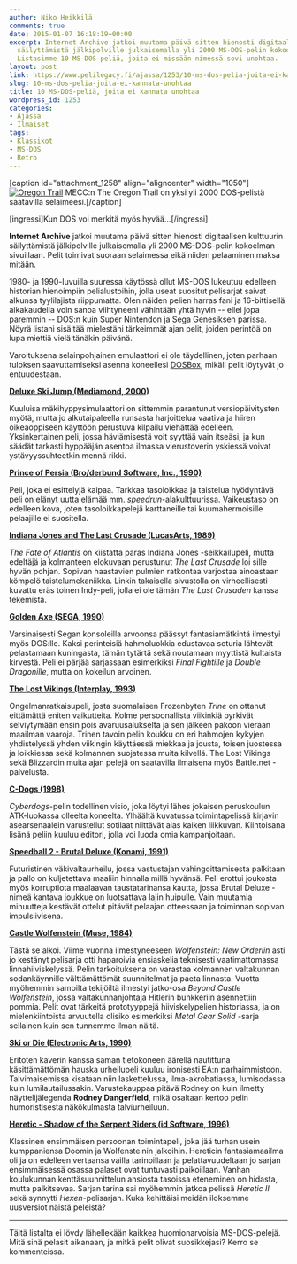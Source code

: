 ```yaml
---
author: Niko Heikkilä
comments: true
date: 2015-01-07 16:18:19+00:00
excerpt: Internet Archive jatkoi muutama päivä sitten hienosti digitaalisen kulttuurin
  säilyttämistä jälkipolville julkaisemalla yli 2000 MS-DOS-pelin kokoelman sivuillaan.
  Listasimme 10 MS-DOS-peliä, joita ei missään nimessä sovi unohtaa.
layout: post
link: https://www.pelilegacy.fi/ajassa/1253/10-ms-dos-pelia-joita-ei-kannata-unohtaa
slug: 10-ms-dos-pelia-joita-ei-kannata-unohtaa
title: 10 MS-DOS-peliä, joita ei kannata unohtaa
wordpress_id: 1253
categories:
- Ajassa
- Ilmaiset
tags:
- Klassikot
- MS-DOS
- Retro
---
```


[caption id="attachment_1258" align="aligncenter" width="1050"][![Oregon Trail](http://www.pelilegacy.fi/wp-content/uploads/2015/01/oregon_trail-1050x591.jpg)](http://www.pelilegacy.fi/wp-content/uploads/2015/01/oregon_trail.jpg) MECC:n The Oregon Trail on yksi yli 2000 DOS-pelistä saatavilla selaimeesi.[/caption]

[ingressi]Kun DOS voi merkitä myös hyvää…[/ingressi]

**Internet Archive** jatkoi muutama päivä sitten hienosti digitaalisen kulttuurin säilyttämistä jälkipolville julkaisemalla yli 2000 MS-DOS-pelin kokoelman sivuillaan. Pelit toimivat suoraan selaimessa eikä niiden pelaaminen maksa mitään.

1980- ja 1990-luvuilla suuressa käytössä ollut MS-DOS lukeutuu edelleen historian hienoimpiin pelialustoihin, jolla useat suositut pelisarjat saivat alkunsa tyylilajista riippumatta. Olen näiden pelien harras fani ja 16-bittisellä aikakaudella voin sanoa viihtyneeni vähintään yhtä hyvin -- ellei jopa paremmin -- DOS:n kuin Super Nintendon ja Sega Genesiksen parissa. Nöyrä listani sisältää mielestäni tärkeimmät ajan pelit, joiden perintöä on lupa miettiä vielä tänäkin päivänä.

Varoituksena selainpohjainen emulaattori ei ole täydellinen, joten parhaan tuloksen saavuttamiseksi asenna koneellesi [DOSBox](http://www.dosbox.com/), mikäli pelit löytyvät jo entuudestaan.

[**Deluxe Ski Jump (Mediamond, 2000)**](https://archive.org/details/msdos_Deluxe_Ski_Jump_2000)

Kuuluisa mäkihyppysimulaattori on sittemmin parantunut versiopäivitysten myötä, mutta jo alkutaipaleella runsasta harjoittelua vaativa ja hiiren oikeaoppiseen käyttöön perustuva kilpailu viehättää edelleen. Yksinkertainen peli, jossa häviämisestä voit syyttää vain itseäsi, ja kun säädät tarkasti hyppääjän asentoa ilmassa vierustoverin yskiessä voivat ystävyyssuhteetkin mennä rikki.

[**Prince of Persia (Bro/derbund Software, Inc., 1990)**](https://archive.org/details/msdos_Prince_of_Persia_1990)

Peli, joka ei esittelyjä kaipaa. Tarkkaa tasoloikkaa ja taistelua hyödyntävä peli on elänyt uutta elämää mm. _speedrun_-alakulttuurissa. Vaikeustaso on edelleen kova, joten tasoloikkapelejä karttaneille tai kuumahermoisille pelaajille ei suositella.

[**Indiana Jones and The Last Crusade (LucasArts, 1989)**](https://archive.org/details/msdos_Indiana_Jones_and_The_Last_Crusade_1989)

_The Fate of Atlantis_ on kiistatta paras Indiana Jones -seikkailupeli, mutta edeltäjä ja kolmanteen elokuvaan perustunut _The Last Crusade_ loi sille hyvän pohjan. Sopivan haastavien pulmien ratkontaa varjostaa ainoastaan kömpelö taistelumekaniikka. Linkin takaisella sivustolla on virheellisesti kuvattu eräs toinen Indy-peli, jolla ei ole tämän _The Last Crusaden_ kanssa tekemistä.

[**Golden Axe (SEGA, 1990)**](https://archive.org/details/msdos_Golden_Axe_1990)

Varsinaisesti Segan konsoleilla arvoonsa päässyt fantasiamätkintä ilmestyi myös DOS:lle. Kaksi perinteisiä hahmoluokkia edustavaa soturia lähtevät pelastamaan kuningasta, tämän tytärtä sekä noutamaan myyttistä kultaista kirvestä. Peli ei pärjää sarjassaan esimerkiksi _Final Fightille_ ja _Double Dragonille_, mutta on kokeilun arvoinen.

[**The Lost Vikings (Interplay, 1993)**](https://archive.org/details/msdos_The_Lost_Vikings_1993)

Ongelmanratkaisupeli, josta suomalaisen Frozenbyten _Trine_ on ottanut eittämättä eniten vaikutteita. Kolme persoonallista viikinkiä pyrkivät selviytymään ensin pois avaruusalukselta ja sen jälkeen pakoon vieraan maailman vaaroja. Trinen tavoin pelin koukku on eri hahmojen kykyjen yhdistelyssä yhden viikingin käyttäessä miekkaa ja jousta, toisen juostessa ja loikkiessa sekä kolmannen suojatessa muita kilvellä. The Lost Vikings sekä Blizzardin muita ajan pelejä on saatavilla ilmaisena myös Battle.net -palvelusta.

[**C-Dogs (1998)**](https://archive.org/details/msdos_C-Dogs_2000)

_Cyberdogs_-pelin todellinen visio, joka löytyi lähes jokaisen peruskoulun ATK-luokassa olleelta koneelta. Ylhäältä kuvatussa toimintapelissä kirjavin asearsenaalein varustellut sotilaat niittävät alas kaiken liikkuvan. Kiintoisana lisänä peliin kuuluu editori, jolla voi luoda omia kampanjoitaan.

[**Speedball 2 - Brutal Deluxe (Konami, 1991)**](https://archive.org/details/msdos_Speedball_2_-_Brutal_Deluxe_1992)

Futuristinen väkivaltaurheilu, jossa vastustajan vahingoittamisesta palkitaan ja pallo on kuljetettava maaliin hinnalla millä hyvänsä. Peli erottui joukosta myös korruptiota maalaavan taustatarinansa kautta, jossa Brutal Deluxe -nimeä kantava joukkue on luotsattava lajin huipulle. Vain muutamia minuutteja kestävät ottelut pitävät pelaajan otteessaan ja toiminnan sopivan impulsiivisena.

[**Castle Wolfenstein (Muse, 1984)**](https://archive.org/details/msdos_Castle_Wolfenstein_1984)

Tästä se alkoi. Viime vuonna ilmestyneeseen _Wolfenstein: New Orderiin_ asti jo kestänyt pelisarja otti haparoivia ensiaskelia teknisesti vaatimattomassa linnahiiviskelyssä. Pelin tarkoituksena on varastaa kolmannen valtakunnan sodankäynnille välttämättömät suunnitelmat ja paeta linnasta. Vuotta myöhemmin samoilta tekijöiltä ilmestyi jatko-osa _Beyond Castle Wolfenstein_, jossa valtakunnanjohtaja Hitlerin bunkkeriin asennettiin pommia. Pelit ovat tärkeitä prototyyppejä hiiviskelypelien historiassa, ja on mielenkiintoista arvuutella olisiko esimerkiksi _Metal Gear Solid_ -sarja sellainen kuin sen tunnemme ilman näitä.

[**Ski or Die (Electronic Arts, 1990)**](https://archive.org/details/msdos_Ski_or_Die_1990)

Eritoten kaverin kanssa saman tietokoneen äärellä nautittuna käsittämättömän hauska urheilupeli kuuluu ironisesti EA:n parhaimmistoon. Talvimaisemissa kisataan niin laskettelussa, ilma-akrobatiassa, lumisodassa kuin lumilautailussakin. Varustekauppaa pitävä Rodney on kuin ilmetty näyttelijälegenda **Rodney Dangerfield**, mikä osaltaan kertoo pelin humoristisesta näkökulmasta talviurheiluun.

[**Heretic - Shadow of the Serpent Riders (id Software, 1996)**](https://archive.org/details/msdos_Heretic_-_Shadow_of_the_Serpent_Riders_1996)

Klassinen ensimmäisen persoonan toimintapeli, joka jää turhan usein kumppaniensa Doomin ja Wolfensteinin jalkoihin. Hereticin fantasiamaailma oli ja on edelleen vertaansa vailla tarinoillaan ja pelattavuudeltaan jo sarjan ensimmäisessä osassa palaset ovat tuntuvasti paikoillaan. Vanhan koulukunnan kenttäsuunnittelun ansiosta tasoissa eteneminen on hidasta, mutta palkitsevaa. Sarjan tarina sai myöhemmin jatkoa pelissä _Heretic II_ sekä synnytti _Hexen_-pelisarjan. Kuka kehittäisi meidän iloksemme uusversiot näistä peleistä?



* * *



Tältä listalta ei löydy lähellekään kaikkea huomionarvoisia MS-DOS-pelejä. Mitä sinä pelasit aikanaan, ja mitkä pelit olivat suosikkejasi? Kerro se kommenteissa.
